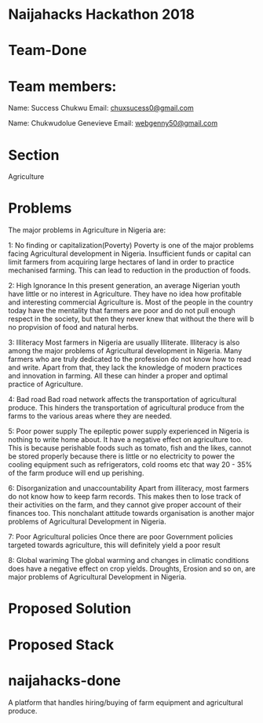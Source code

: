 # Naijahacks Hackathon 2018
# Team-Done
# Team members: 
  Name: Success Chukwu
  Email: chuxsucess0@gmail.com
  
  Name: Chukwudolue Genevieve
  Email: webgenny50@gmail.com
  
# Section
  Agriculture
  
# Problems
The major problems in Agriculture in Nigeria are:

1: No finding or capitalization(Poverty)
    Poverty is one of the major problems facing Agricultural development in Nigeria. 
    Insufficient funds or capital can limit farmers from acquiring large hectares of land in order to practice mechanised farming. 
    This can lead to reduction in the production of foods.

2: High Ignorance
    In this present generation, an average Nigerian youth have little or no interest in Agriculture. 
    They have no idea how profitable and interesting commercial Agriculture is. 
    Most of the people in the country today have the mentality that farmers are poor and do not pull enough respect in the society,
    but then they never knew that without the there will b no propvision of food and natural herbs.

3: Illiteracy
    Most farmers in Nigeria are usually Illiterate.
    Illiteracy is also among the major problems of Agricultural development in Nigeria. 
    Many farmers who are truly dedicated to the profession do not know how to read and write. 
    Apart from that, they lack the knowledge of modern practices and innovation in farming. 
    All these can hinder a proper and optimal practice of Agriculture.

4: Bad road
    Bad road network affects the transportation of agricultural produce. 
    This hinders the transportation of agricultural produce from the farms to the various areas where they are needed.

5: Poor power supply
    The epileptic power supply experienced in Nigeria is nothing to write home about. 
    It have a negative effect on agriculture too. 
    This is because perishable foods such as tomato, fish and the likes,
    cannot be stored properly because there is little or no electricity to power the cooling equipment such as refrigerators, cold rooms etc
    that way 20 - 35% of the farm produce will end up perishing. 

6: Disorganization and unaccountability
    Apart from illiteracy, most farmers do not know how to keep farm records. 
    This makes then to lose track of their activities on the farm, and they cannot give proper account of their finances too. 
    This nonchalant attitude towards organisation is another major problems of Agricultural Development in Nigeria.

7: Poor Agricultural policies
    Once there are poor Government policies targeted towards agriculture, this will definitely yield a poor result

8: Global wariming
    The global warming and changes in climatic conditions does have a negative effect on crop yields. 
    Droughts, Erosion and so on, are major problems of Agricultural Development in Nigeria.

# Proposed Solution
# Proposed Stack
# naijahacks-done
A platform that handles hiring/buying of farm equipment and agricultural produce.
